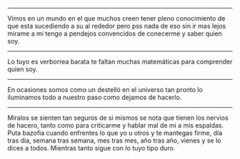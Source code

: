 
---
Vimos en un mundo en el que muchos creen tener pleno conocimiento de que esta sucediendo a su al rededor pero pss nada de eso sin ir mas lejos mirame a mi tengo a pendejos convencidos de conecerme y saber quien soy.

---

Lo tuyo es verborrea barata te faltan muchas matemáticas para comprender quien soy.

---

En ocasiones somos como un destelló en el universo tan pronto lo iluminamos todo a nuestro paso como dejamos de hacerlo.

---

Miralos se sienten tan seguros de si mismos se nota que tienen los nervios de hacero, tanto como para criticarme y hablar mal de mi a mis espaldas. Puta bazofia cuando enfrentes lo que yo u otros y te mantegas firme, día tras dia, semana tras semana, mes tras mes, año tras año, vienes y se lo dices a todos. Mientras tanto sigue con lo tuyo tipo duro.

